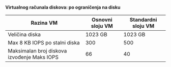 **Virtualnog računala diskova: po ograničenja na disku**

 Razina VM | Osnovni sloju VM | Standardni sloju VM
---|---|---
Veličina diska | 1023 GB | 1023 GB
Max 8 KB IOPS po stalni diska | 300 | 500
Maksimalan broj diskova izvođenje Maks IOPS | 66 | 40